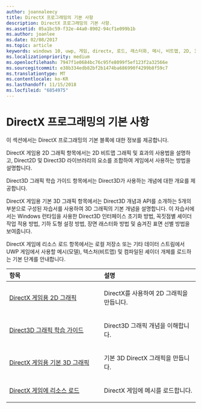 ```yaml
---
author: joannaleecy
title: DirectX 프로그래밍의 기본 사항
description: DirectX 프로그래밍의 기본 사항.
ms.assetid: 05a1bc59-f32e-44a0-8902-94cf1e099b1b
ms.author: joanlee
ms.date: 02/08/2017
ms.topic: article
keywords: windows 10, uwp, 게임, directx, 로드, 래스터화, 메시, 비트맵, 2D, 3D
ms.localizationpriority: medium
ms.openlocfilehash: 7947f1e0684bc76c95fe8099f5ef123f2a32566e
ms.sourcegitcommit: e38b334edb82bf2b1474ba686990f4299b8f59c7
ms.translationtype: MT
ms.contentlocale: ko-KR
ms.lasthandoff: 11/15/2018
ms.locfileid: "6854975"
---
```

# <a name="fundamentals-of-directx-programming"></a>DirectX 프로그래밍의 기본 사항

이 섹션에서는 DirectX 프로그래밍의 기본 블록에 대한 정보를 제공합니다.

DirectX 게임용 2D 그래픽 항목에서는 2D 비트맵 그래픽 및 효과의 사용법을 설명하고, Direct2D 및 Direct3D 라이브러리의 요소를 조합하여 게임에서 사용하는 방법을 설명합니다.

Direct3D 그래픽 학습 가이드 항목에서는 Direct3D가 사용하는 개념에 대한 개요를 제공합니다.

DirectX 게임용 기본 3D 그래픽 항목에서는 Direct3D 개념과 API를 소개하는 5개의 부분으로 구성된 자습서를 사용하여 3D 그래픽의 기본 개념을 설명합니다. 이 자습서에서는 Windows 런타임을 사용한 Direct3D 인터페이스 초기화 방법, 꼭짓점별 셰이더 작업 적용 방법, 기하 도형 설정 방법, 장면 래스터화 방법 및 숨겨진 표면 선별 방법을 보여줍니다.

DirectX 게임에 리소스 로드 항목에서는 로컬 저장소 또는 기타 데이터 스트림에서 UWP 게임에서 사용할 메시(모델), 텍스처(비트맵) 및 컴파일된 셰이더 개체를 로드하는 기본 단계를 안내합니다.

<table>
<colgroup>
<col width="50%" />
<col width="50%" />
</colgroup>
<thead>
<tr class="header">
<th align="left">항목</th>
<th align="left">설명</th>
</tr>
</thead>
<tbody>
<tr class="odd">
<td align="left"><p><a href="working-with-2d-graphics-in-your-directx-game.md">DirectX 게임용 2D 그래픽</a></p></td>
<td align="left"><p>DirectX를 사용하여 2D 그래픽을 만듭니다.</p></td>
</tr>
<tr class="even">
<td align="left"><p><a href="https://msdn.microsoft.com/windows/uwp/graphics-concepts/index">Direct3D 그래픽 학습 가이드</a></p></td>
<td align="left"><p>Direct3D 그래픽 개념을 이해합니다.</p></td>
</tr>
<tr class="odd">
<td align="left"><p><a href="an-introduction-to-3d-graphics-with-directx.md">DirectX 게임용 기본 3D 그래픽</a></p></td>
<td align="left"><p>기본 3D DirectX 그래픽을 만듭니다.</p></td>
</tr>
<tr class="even">
<td align="left"><p><a href="load-a-game-asset.md">DirectX 게임에 리소스 로드</a></p></td>
<td align="left"><p>DirectX 게임에 메시를 로드합니다.</p></td>
</tr>
</tbody>
</table>